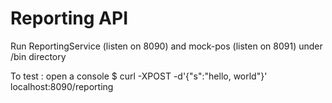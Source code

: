 # Reporting API

Run ReportingService (listen on 8090) and mock-pos (listen on 8091) under /bin directory

To test : open a console $ curl -XPOST -d'{"s":"hello, world"}' localhost:8090/reporting
